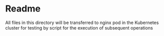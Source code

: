 # Readme

All files in this directory will be transferred to nginx pod in the Kubernetes cluster for testing by script for 
the execution of subsequent operations